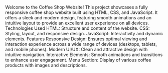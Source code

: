 Welcome to the Coffee Shop Website! This project showcases a fully responsive coffee shop website built using HTML, CSS, and JavaScript.
It offers a sleek and modern design, featuring smooth animations and an intuitive layout to provide an excellent user experience on all devices.
Technologies Used
HTML: Structure and content of the website.
CSS: Styling, layout, and responsive design.
JavaScript: Interactivity and dynamic elements.
Features
Responsive Design: Ensures optimal viewing and interaction experience across a wide range of devices (desktops, tablets, and mobile phones).
Modern UI/UX: Clean and attractive design with intuitive navigation.
Interactive Elements: Smooth animations and transitions to enhance user engagement.
Menu Section: Display of various coffee products with images and descriptions.
